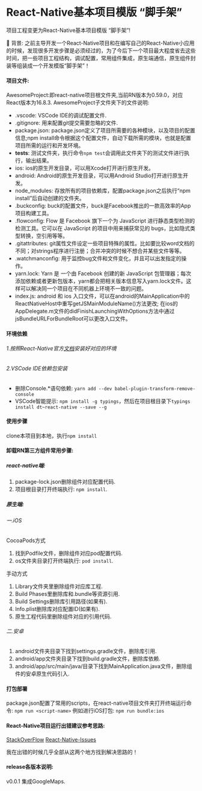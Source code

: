 # React-Native基本项目模版 “脚手架”

项目工程变更为React-Native基本项目模版 “脚手架”!

🎉 背景: 之前主导开发一个React-Native项目和在编写自己的React-Native小应用的时候，发现很多开发步骤是必须经过的，为了今后下一个项目最大程度省去这些时间，把一些项目工程结构，调试配置，常用组件集成，原生端通信，原生组件封装等组装成一个开发模版“脚手架”！


#### 项目文件:

AwesomeProject:即react-native项目根文件夹,当前RN版本为0.59.0，对应React版本为16.8.3.
AwesomeProject子文件夹下的文件说明:
-  .vscode: VSCode IDE的调试配置文件.
-  .gitignore: 用来配置git提交需要忽略的文件.
-  package.json: package.json定义了项目所需要的各种模块，以及项目的配置信息;npm install命令根据这个配置文件，自动下载所需的模块，也就是配置项目所需的运行和开发环境。
-  __tests__: 测试文件夹，执行命令`npm test`会调用此文件夹下的测试文件进行执行，输出结果。
-  ios: ios的原生开发目录，可以用Xcode打开进行原生开发。
-  android: Android的原生开发目录，可以用Android Studio打开进行原生开发。
-  node_modules: 存放所有的项目依赖库，配置package.json之后执行“npm install”后自动创建的文件夹。
-  .buckconfig: buck的配置文件，buck是Facebook推出的一款高效率的App项目构建工具。
-  .flowconfig: Flow 是 Facebook 旗下一个为 JavaScript 进行静态类型检测的检测工具。它可以在 JavaScript 的项目中用来捕获常见的 bugs，比如隐式类型转换，空引用等等。
-  .gitattributes: git属性文件设定一些项目特殊的属性。比如要比较word文档的不同；对strings程序进行注册；合并冲突的时候不想合并某些文件等等。
-  .watchmanconfig: 用于监控bug文件和文件变化，并且可以出发指定的操作。
-  yarn.lock: Yarn 是 一个由 Facebook 创建的新 JavaScript 包管理器；每次添加依赖或者更新包版本，yarn都会把相关版本信息写入yarn.lock文件。这样可以解决同一个项目在不同机器上环境不一致的问题。
-  index.js: android 和 ios 入口文件，可以在android的MainApplication中的ReactNativeHost中重写getJSMainModuleName()方法更改; 在ios的AppDelegate.m文件的didFinishLaunchingWithOptions方法中通过jsBundleURLForBundleRoot可以更改入口文件。


#### 环境依赖
###### 1.按照React-Native官方[文档](https://facebook.github.io/react-native/docs/getting-started "文档")安装好对应的环境

###### 2.VSCode IDE依赖包安装
- 删除Console.*语句依赖: `yarn add --dev babel-plugin-transform-remove-console`
- VSCode智能提示: `npm install -g typings`，然后在项目根目录下`typings install dt~react-native --save --g`



#### 使用步骤
clone本项目到本地，执行`npm install`



#### 卸载RN第三方组件常用步骤:

##### react-native端:
1. package-lock.json删除组件对应配置代码.
2. 项目根目录打开终端执行: `npm install`.



##### 原生端:

###### 一.iOS

CocoaPods方式
1. 找到Podfile文件，删除组件对应pod配置代码.
2. os文件夹目录打开终端执行: `pod install`.

手动方式
1.  Library文件夹里删除组件对应库工程.
2. Build Phases里删除库和.bundle等资源引用.
3. Build Settings删除库引用路径(如果有).
4.  Info.plist删除库对应配置ID(如果有).
5. 原生工程代码里删除组件对应的引用代码.


###### 二.安卓
1. android文件夹目录下找到settings.gradle文件，删除库引用.
2. android/app文件夹目录下找到build.gradle文件，删除库依赖.
3. android/app/src/main/java/目录下找到MainApplication.java文件，删除组件的安卓原生代码引入.


#### 打包部署
package.json配置了常用的scripts，在react-native项目文件夹打开终端运行命令: `npm run <script-name>`
例如进行iOS打包: `npm run bundle:ios`


#### React-Native项目运行出错建议参考思路:
[StackOverFlow](https://stackoverflow.com/questions/tagged/react-native "StackOverFlow")
[React-Native-Issues](https://github.com/facebook/react-native/issues "React-Native-Issues")

我在出错的时候几乎全部从这两个地方找到解决思路的！








#### release各版本说明:

v0.0.1 集成GoogleMaps.




